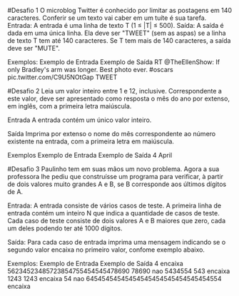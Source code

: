 #Desafio 1
O microblog Twitter é conhecido por limitar as postagens em 140 caracteres. Conferir se um texto vai caber em um tuíte é sua tarefa.
Entrada:
A entrada é uma linha de texto T (1 ≤ |T| ≤ 500).
Saída:
A saída é dada em uma única linha. Ela deve ser "TWEET" (sem as aspas) se a linha de texto T tem até 140 caracteres. Se T tem mais de 140 caracteres, a saída deve ser "MUTE".

Exemplos:
Exemplo de Entrada	Exemplo de Saída
RT @TheEllenShow: If only Bradley's arm was longer. Best photo ever. #oscars pic.twitter.com/C9U5NOtGap	TWEET

#Desafio 2
Leia um valor inteiro entre 1 e 12, inclusive. Correspondente a este valor, deve ser apresentado como resposta o mês do ano por extenso, em inglês, com a primeira letra maiúscula.

Entrada
A entrada contém um único valor inteiro.

Saída
Imprima por extenso o nome do mês correspondente ao número existente na entrada, com a primeira letra em maiúscula.

Exemplos
Exemplo de Entrada	Exemplo de Saída
4	April

#Desafio 3
Paulinho tem em suas mãos um novo problema. Agora a sua professora lhe pediu que construísse um programa para verificar, à partir de dois valores muito grandes A e B, se B corresponde aos últimos dígitos de A.

Entrada:
A entrada consiste de vários casos de teste. A primeira linha de entrada contém um inteiro N que indica a quantidade de casos de teste. Cada caso de teste consiste de dois valores A e B maiores que zero, cada um deles podendo ter até 1000 dígitos.

Saída:
Para cada caso de entrada imprima uma mensagem indicando se o segundo valor encaixa no primeiro valor, confome exemplo abaixo.

Exemplos:
Exemplo de Entrada	Exemplo de Saída
4	encaixa
56234523485723854755454545478690 78690	nao
5434554 543	encaixa
1243 1243	encaixa
54	nao
64545454545454545454545454545454554	encaixa
